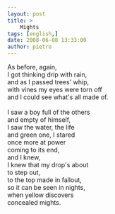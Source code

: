 ```yaml
---
layout: post
title: >
    Mights
tags: [english,]
date: 2008-06-08 13:33:00
author: pietro
---
```

As before, again,<br/>I got thinking drip with rain,<br/>and as I passed trees' whip,<br/>with vines my eyes were torn off<br/>and I could see what's all made of.<br/><br/>I saw a boy full of the others<br/>and empty of himself,<br/>I saw the water, the life<br/>and green one, I stared<br/>once more at power<br/>coming to its end,<br/>and I knew,<br/>I knew that my drop's about<br/>to step out,<br/>to the top made in fallout,<br/>so it can be seen in nights,<br/>when yellow discovers<br/>concealed mights.
